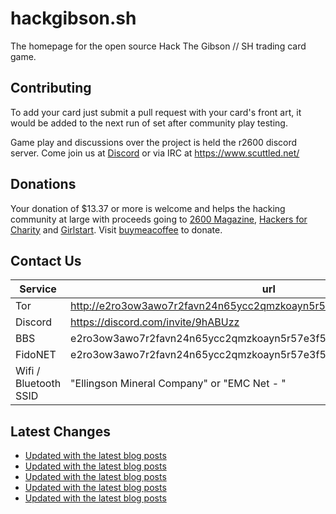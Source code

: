 # hackgibson.sh
The homepage for the open source Hack The Gibson // SH trading card game.


## Contributing

To add your card just submit a pull request with your card's front art, it would be added to the next run of set after community play testing.

Game play and discussions over the project is held the r2600 discord server. Come join us at [Discord](https://discord.com/invite/9hABUzz) or via IRC at https://www.scuttled.net/


## Donations

Your donation of $13.37 or more is welcome and helps the hacking community at large with proceeds going to [2600 Magazine](https://2600.com/), [Hackers for Charity](https://hackersforcharity.org) and [Girlstart](https://girlstart.org).  Visit [buymeacoffee](https://www.buymeacoffee.com/hackgibson.sh) to donate.


## Contact Us

Service | url
-|-
Tor | http://e2ro3ow3awo7r2favn24n65ycc2qmzkoayn5r57e3f56nvjwdcgg32ad.onion
Discord | https://discord.com/invite/9hABUzz
BBS | e2ro3ow3awo7r2favn24n65ycc2qmzkoayn5r57e3f56nvjwdcgg32ad.onion:23
FidoNET | e2ro3ow3awo7r2favn24n65ycc2qmzkoayn5r57e3f56nvjwdcgg32ad.onion:24554
Wifi / Bluetooth SSID | "Ellingson Mineral Company" or "EMC Net - <fidonet address>"

## Latest Changes
<!-- BLOG-POST-LIST:START -->
- [Updated with the latest blog posts](https://github.com/DFW2600/hackgibson.sh/commit/ccee2a101806d03ad59b0cf965a244ae14cc1415)
- [Updated with the latest blog posts](https://github.com/DFW2600/hackgibson.sh/commit/725f63e1de5ae68f0ae0792f324bd1a5f3bc4e59)
- [Updated with the latest blog posts](https://github.com/DFW2600/hackgibson.sh/commit/8e0ab4d9528f267b1abb8630676c4ee27c36f9f8)
- [Updated with the latest blog posts](https://github.com/DFW2600/hackgibson.sh/commit/3c62100f0287f8c146a40b29c3305088cc2be2bd)
- [Updated with the latest blog posts](https://github.com/DFW2600/hackgibson.sh/commit/5a54c04e92de2f2f5832b0d5b54b07e3ed1e587d)
<!-- BLOG-POST-LIST:END -->
